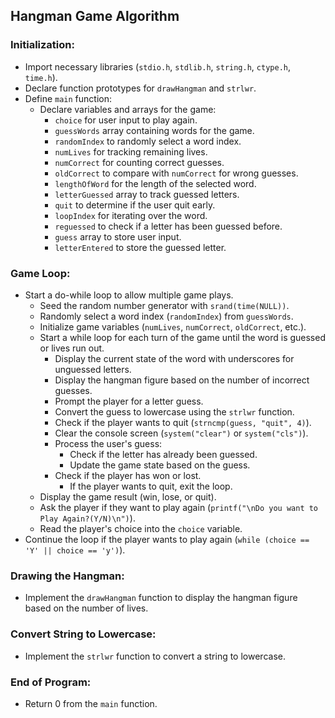 ## Hangman Game Algorithm

### Initialization:
- Import necessary libraries (`stdio.h`, `stdlib.h`, `string.h`, `ctype.h`, `time.h`).
- Declare function prototypes for `drawHangman` and `strlwr`.
- Define `main` function:
  - Declare variables and arrays for the game:
    - `choice` for user input to play again.
    - `guessWords` array containing words for the game.
    - `randomIndex` to randomly select a word index.
    - `numLives` for tracking remaining lives.
    - `numCorrect` for counting correct guesses.
    - `oldCorrect` to compare with `numCorrect` for wrong guesses.
    - `lengthOfWord` for the length of the selected word.
    - `letterGuessed` array to track guessed letters.
    - `quit` to determine if the user quit early.
    - `loopIndex` for iterating over the word.
    - `reguessed` to check if a letter has been guessed before.
    - `guess` array to store user input.
    - `letterEntered` to store the guessed letter.

### Game Loop:
- Start a do-while loop to allow multiple game plays.
  - Seed the random number generator with `srand(time(NULL))`.
  - Randomly select a word index (`randomIndex`) from `guessWords`.
  - Initialize game variables (`numLives`, `numCorrect`, `oldCorrect`, etc.).
  - Start a while loop for each turn of the game until the word is guessed or lives run out.
    - Display the current state of the word with underscores for unguessed letters.
    - Display the hangman figure based on the number of incorrect guesses.
    - Prompt the player for a letter guess.
    - Convert the guess to lowercase using the `strlwr` function.
    - Check if the player wants to quit (`strncmp(guess, "quit", 4)`).
    - Clear the console screen (`system("clear")` or `system("cls")`).
    - Process the user's guess:
      - Check if the letter has already been guessed.
      - Update the game state based on the guess.
    - Check if the player has won or lost.
      - If the player wants to quit, exit the loop.
  - Display the game result (win, lose, or quit).
  - Ask the player if they want to play again (`printf("\nDo you want to Play Again?(Y/N)\n")`).
  - Read the player's choice into the `choice` variable.
- Continue the loop if the player wants to play again (`while (choice == 'Y' || choice == 'y')`).

### Drawing the Hangman:
- Implement the `drawHangman` function to display the hangman figure based on the number of lives.

### Convert String to Lowercase:
- Implement the `strlwr` function to convert a string to lowercase.

### End of Program:
- Return 0 from the `main` function.


